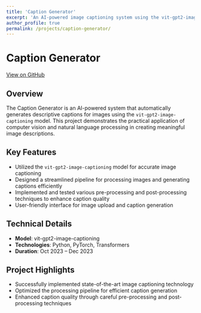 ```yaml
---
title: 'Caption Generator'
excerpt: 'An AI-powered image captioning system using the vit-gpt2-image-captioning model'
author_profile: true
permalink: /projects/caption-generator/
---
```


<head>
<title>Font Awesome Icons</title>
<meta name="viewport" content="width=device-width, initial-scale=1">
<link rel="stylesheet" href="https://cdnjs.cloudflare.com/ajax/libs/font-awesome/4.7.0/css/font-awesome.min.css">
</head>

# Caption Generator

[<i class="fa fa-github" style="color:black;"></i> View on GitHub](https://github.com/ashrafulparan2/Caption-Generator)

## Overview
The Caption Generator is an AI-powered system that automatically generates descriptive captions for images using the `vit-gpt2-image-captioning` model. This project demonstrates the practical application of computer vision and natural language processing in creating meaningful image descriptions.

## Key Features
- Utilized the `vit-gpt2-image-captioning` model for accurate image captioning
- Designed a streamlined pipeline for processing images and generating captions efficiently
- Implemented and tested various pre-processing and post-processing techniques to enhance caption quality
- User-friendly interface for image upload and caption generation

## Technical Details
- **Model**: vit-gpt2-image-captioning
- **Technologies**: Python, PyTorch, Transformers
- **Duration**: Oct 2023 – Dec 2023

## Project Highlights
- Successfully implemented state-of-the-art image captioning technology
- Optimized the processing pipeline for efficient caption generation
- Enhanced caption quality through careful pre-processing and post-processing techniques 